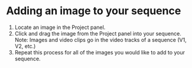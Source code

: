 # Adding an image to your sequence

1. Locate an image in the Project panel.
2. Click and drag the image from the Project panel into your sequence. Note: Images and video clips go in the video tracks of a sequence (V1, V2, etc.)
3. Repeat this process for all of the images you would like to add to your sequence.

